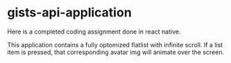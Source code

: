 # gists-api-application

Here is a completed coding assignment done in react native.

This application contains a fully optomized flatlist with infinite scroll. If a list item is pressed, that corresponding avatar img will animate over the screen.
